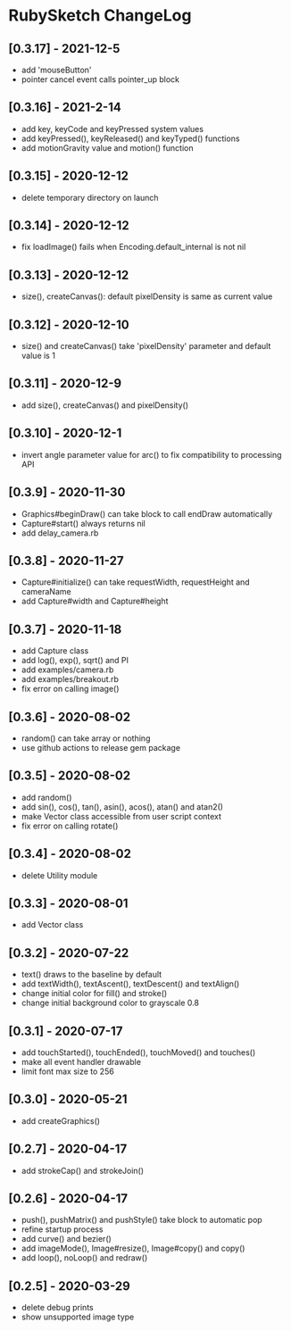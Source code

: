 # RubySketch ChangeLog


## [0.3.17] - 2021-12-5

- add 'mouseButton'
- pointer cancel event calls pointer_up block


## [0.3.16] - 2021-2-14

- add key, keyCode and keyPressed system values
- add keyPressed(), keyReleased() and keyTyped() functions
- add motionGravity value and motion() function


## [0.3.15] - 2020-12-12

- delete temporary directory on launch


## [0.3.14] - 2020-12-12

- fix loadImage() fails when Encoding.default_internal is not nil


## [0.3.13] - 2020-12-12

- size(), createCanvas(): default pixelDensity is same as current value


## [0.3.12] - 2020-12-10

- size() and createCanvas() take 'pixelDensity' parameter and default value is 1


## [0.3.11] - 2020-12-9

- add size(), createCanvas() and pixelDensity()


## [0.3.10] - 2020-12-1

- invert angle parameter value for arc() to fix compatibility to processing API


## [0.3.9] - 2020-11-30

- Graphics#beginDraw() can take block to call endDraw automatically
- Capture#start() always returns nil
- add delay_camera.rb


## [0.3.8] - 2020-11-27

- Capture#initialize() can take requestWidth, requestHeight and cameraName
- add Capture#width and Capture#height


## [0.3.7] - 2020-11-18

- add Capture class
- add log(), exp(), sqrt() and PI
- add examples/camera.rb
- add examples/breakout.rb
- fix error on calling image()


## [0.3.6] - 2020-08-02

- random() can take array or nothing
- use github actions to release gem package


## [0.3.5] - 2020-08-02

- add random()
- add sin(), cos(), tan(), asin(), acos(), atan() and atan2()
- make Vector class accessible from user script context
- fix error on calling rotate()


## [0.3.4] - 2020-08-02

- delete Utility module


## [0.3.3] - 2020-08-01

- add Vector class


## [0.3.2] - 2020-07-22

- text() draws to the baseline by default
- add textWidth(), textAscent(), textDescent() and textAlign()
- change initial color for fill() and stroke()
- change initial background color to grayscale 0.8


## [0.3.1] - 2020-07-17

- add touchStarted(), touchEnded(), touchMoved() and touches()
- make all event handler drawable
- limit font max size to 256


## [0.3.0] - 2020-05-21

- add createGraphics()


## [0.2.7] - 2020-04-17

- add strokeCap() and strokeJoin()


## [0.2.6] - 2020-04-17

- push(), pushMatrix() and pushStyle() take block to automatic pop
- refine startup process
- add curve() and bezier()
- add imageMode(), Image#resize(), Image#copy() and copy()
- add loop(), noLoop() and redraw()


## [0.2.5] - 2020-03-29

- delete debug prints
- show unsupported image type

